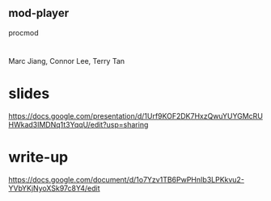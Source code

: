## mod-player
procmod
# 
Marc Jiang, Connor Lee, Terry Tan
# slides
https://docs.google.com/presentation/d/1Urf9KOF2DK7HxzQwuYUYGMcRUHWkad3IMDNq1t3YqqU/edit?usp=sharing
# write-up
https://docs.google.com/document/d/1o7Yzv1TB6PwPHnIb3LPKkvu2-YVbYKjNyoXSk97c8Y4/edit
